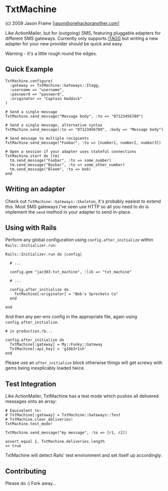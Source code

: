 TxtMachine
==========

(c) 2009 Jason Frame [jason@onehackoranother.com]

Like ActionMailer, but for (outgoing) SMS, featuring pluggable adapters for
different SMS gateways. Currently only supports [iTAGG](http://www.itagg.com/)
but writing a new adapter for your new provider should be quick and easy.

Warning - it's a little rough round the edges.

Quick Example
-------------

    TxtMachine.configure(
      :gateway => TxtMachine::Gateways::Itagg,
      :username => "username",
      :password => "password",
      :originator => "Captain Haddock"
    )
    
    # Send a single message
    TxtMachine.send_message("Message body", :to => "07123456789")
    
    # Send a single message, alternative syntax
    TxtMachine.send_message(:to => "07123456789", :body => "Message body")
    
    # Send message to multiple recipients
    TxtMachine.send_message("Foobar", :to => [number1, number2, number3])
    
    # Open a session if your adapter uses stateful connections
    TxtMachine.start do |tm|
      tm.send_message("Foobar", :to => some_number)
      tm.send_message("Bazbar", :to => some_other_number)
      tm.send_message("Bleem", :to => bob)
    end
    
Writing an adapter
------------------

Check out `TxtMachine::Gateways::Skeleton`, it's probably easiest to extend this. Most
SMS gateways I've seen use HTTP so all you need to do is implement the `send` method
in your adapter to send in-place.

Using with Rails
----------------

Perform any global configuration using `config.after_initialize` within
`Rails::Initializer.run`:

    Rails::Initializer.run do |config|
    
      # ...
      
      config.gem "jaz303-txt_machine", :lib => "txt_machine"
      
      # ...
      
      config.after_initialize do
        TxtMachine[:originator] = "Bob's Sprockets Co"
      end
      
    end
    
And then any per-env config in the appropriate file, again using `config.after_initialize`.

    # in production.rb...
    
    config.after_initialize do
      TxtMachine[:gateway] = My::Funky::Gateway
      TxtMachine[:api_key] = 'g1bb3r1sh'
    end
    
Please use an `after_initialize` block otherwise things will get screwy with gems being
inexplicably loaded twice.

Test Integration
----------------

Like ActionMailer, TxtMachine has a test mode which pushes all delivered messages onto
an array:

    # Equivalent to:
    # TxtMachine[:gateway] = TxtMachine::Gateways::Test
    # TxtMachine.clear_deliveries!
    TxtMachine.test_mode!
    
    TxtMachine.send_message("my message", :to => [r1, r2])
    
    assert_equal 1, TxtMachine.deliveries.length
    => true
    
TxtMachine will detect Rails' test environment and set itself up accordingly.
    
Contributing
------------

Please do :) Fork away...